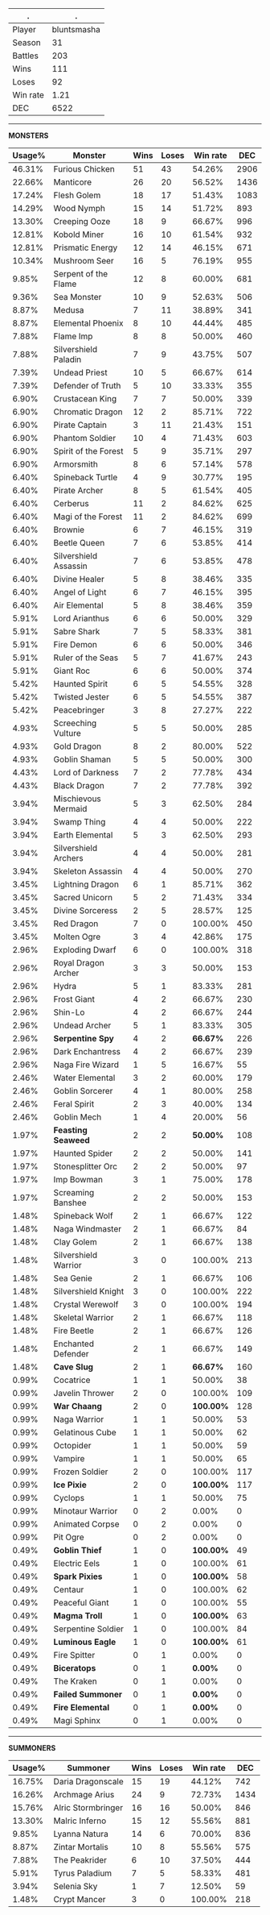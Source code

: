 .|.
|-|-
Player|bluntsmasha
Season|31
Battles|203
Wins|111
Loses|92
Win rate|1.21
DEC|6522

---
**MONSTERS**

Usage%|Monster|Wins|Loses|Win rate|DEC|
-|-|-|-|-|-|
46.31%|Furious Chicken|51|43|54.26%|2906|
22.66%|Manticore|26|20|56.52%|1436|
17.24%|Flesh Golem|18|17|51.43%|1083|
14.29%|Wood Nymph|15|14|51.72%|893|
13.30%|Creeping Ooze|18|9|66.67%|996|
12.81%|Kobold Miner|16|10|61.54%|932|
12.81%|Prismatic Energy|12|14|46.15%|671|
10.34%|Mushroom Seer|16|5|76.19%|955|
9.85%|Serpent of the Flame|12|8|60.00%|681|
9.36%|Sea Monster|10|9|52.63%|506|
8.87%|Medusa|7|11|38.89%|341|
8.87%|Elemental Phoenix|8|10|44.44%|485|
7.88%|Flame Imp|8|8|50.00%|460|
7.88%|Silvershield Paladin|7|9|43.75%|507|
7.39%|Undead Priest|10|5|66.67%|614|
7.39%|Defender of Truth|5|10|33.33%|355|
6.90%|Crustacean King|7|7|50.00%|339|
6.90%|Chromatic Dragon|12|2|85.71%|722|
6.90%|Pirate Captain|3|11|21.43%|151|
6.90%|Phantom Soldier|10|4|71.43%|603|
6.90%|Spirit of the Forest|5|9|35.71%|297|
6.90%|Armorsmith|8|6|57.14%|578|
6.40%|Spineback Turtle|4|9|30.77%|195|
6.40%|Pirate Archer|8|5|61.54%|405|
6.40%|Cerberus|11|2|84.62%|625|
6.40%|Magi of the Forest|11|2|84.62%|699|
6.40%|Brownie|6|7|46.15%|319|
6.40%|Beetle Queen|7|6|53.85%|414|
6.40%|Silvershield Assassin|7|6|53.85%|478|
6.40%|Divine Healer|5|8|38.46%|335|
6.40%|Angel of Light|6|7|46.15%|395|
6.40%|Air Elemental|5|8|38.46%|359|
5.91%|Lord Arianthus|6|6|50.00%|329|
5.91%|Sabre Shark|7|5|58.33%|381|
5.91%|Fire Demon|6|6|50.00%|346|
5.91%|Ruler of the Seas|5|7|41.67%|243|
5.91%|Giant Roc|6|6|50.00%|374|
5.42%|Haunted Spirit|6|5|54.55%|328|
5.42%|Twisted Jester|6|5|54.55%|387|
5.42%|Peacebringer|3|8|27.27%|222|
4.93%|Screeching Vulture|5|5|50.00%|285|
4.93%|Gold Dragon|8|2|80.00%|522|
4.93%|Goblin Shaman|5|5|50.00%|300|
4.43%|Lord of Darkness|7|2|77.78%|434|
4.43%|Black Dragon|7|2|77.78%|392|
3.94%|Mischievous Mermaid|5|3|62.50%|284|
3.94%|Swamp Thing|4|4|50.00%|222|
3.94%|Earth Elemental|5|3|62.50%|293|
3.94%|Silvershield Archers|4|4|50.00%|281|
3.94%|Skeleton Assassin|4|4|50.00%|270|
3.45%|Lightning Dragon|6|1|85.71%|362|
3.45%|Sacred Unicorn|5|2|71.43%|334|
3.45%|Divine Sorceress|2|5|28.57%|125|
3.45%|Red Dragon|7|0|100.00%|450|
3.45%|Molten Ogre|3|4|42.86%|175|
2.96%|Exploding Dwarf|6|0|100.00%|318|
2.96%|Royal Dragon Archer|3|3|50.00%|153|
2.96%|Hydra|5|1|83.33%|281|
2.96%|Frost Giant|4|2|66.67%|230|
2.96%|Shin-Lo|4|2|66.67%|244|
2.96%|Undead Archer|5|1|83.33%|305|
2.96%|**Serpentine Spy**|4|2|**66.67%**|226|
2.96%|Dark Enchantress|4|2|66.67%|239|
2.96%|Naga Fire Wizard|1|5|16.67%|55|
2.46%|Water Elemental|3|2|60.00%|179|
2.46%|Goblin Sorcerer|4|1|80.00%|258|
2.46%|Feral Spirit|2|3|40.00%|134|
2.46%|Goblin Mech|1|4|20.00%|56|
1.97%|**Feasting Seaweed**|2|2|**50.00%**|108|
1.97%|Haunted Spider|2|2|50.00%|141|
1.97%|Stonesplitter Orc|2|2|50.00%|97|
1.97%|Imp Bowman|3|1|75.00%|178|
1.97%|Screaming Banshee|2|2|50.00%|153|
1.48%|Spineback Wolf|2|1|66.67%|122|
1.48%|Naga Windmaster|2|1|66.67%|84|
1.48%|Clay Golem|2|1|66.67%|138|
1.48%|Silvershield Warrior|3|0|100.00%|213|
1.48%|Sea Genie|2|1|66.67%|106|
1.48%|Silvershield Knight|3|0|100.00%|222|
1.48%|Crystal Werewolf|3|0|100.00%|194|
1.48%|Skeletal Warrior|2|1|66.67%|118|
1.48%|Fire Beetle|2|1|66.67%|126|
1.48%|Enchanted Defender|2|1|66.67%|149|
1.48%|**Cave Slug**|2|1|**66.67%**|160|
0.99%|Cocatrice|1|1|50.00%|38|
0.99%|Javelin Thrower|2|0|100.00%|109|
0.99%|**War Chaang**|2|0|**100.00%**|128|
0.99%|Naga Warrior|1|1|50.00%|53|
0.99%|Gelatinous Cube|1|1|50.00%|62|
0.99%|Octopider|1|1|50.00%|59|
0.99%|Vampire|1|1|50.00%|65|
0.99%|Frozen Soldier|2|0|100.00%|117|
0.99%|**Ice Pixie**|2|0|**100.00%**|117|
0.99%|Cyclops|1|1|50.00%|75|
0.99%|Minotaur Warrior|0|2|0.00%|0|
0.99%|Animated Corpse|0|2|0.00%|0|
0.99%|Pit Ogre|0|2|0.00%|0|
0.49%|**Goblin Thief**|1|0|**100.00%**|49|
0.49%|Electric Eels|1|0|100.00%|61|
0.49%|**Spark Pixies**|1|0|**100.00%**|58|
0.49%|Centaur|1|0|100.00%|62|
0.49%|Peaceful Giant|1|0|100.00%|55|
0.49%|**Magma Troll**|1|0|**100.00%**|63|
0.49%|Serpentine Soldier|1|0|100.00%|84|
0.49%|**Luminous Eagle**|1|0|**100.00%**|61|
0.49%|Fire Spitter|0|1|0.00%|0|
0.49%|**Biceratops**|0|1|**0.00%**|0|
0.49%|The Kraken|0|1|0.00%|0|
0.49%|**Failed Summoner**|0|1|**0.00%**|0|
0.49%|**Fire Elemental**|0|1|**0.00%**|0|
0.49%|Magi Sphinx|0|1|0.00%|0|

---
**SUMMONERS**

Usage%|Summoner|Wins|Loses|Win rate|DEC|
-|-|-|-|-|-|
16.75%|Daria Dragonscale|15|19|44.12%|742|
16.26%|Archmage Arius|24|9|72.73%|1434|
15.76%|Alric Stormbringer|16|16|50.00%|846|
13.30%|Malric Inferno|15|12|55.56%|881|
9.85%|Lyanna Natura|14|6|70.00%|836|
8.87%|Zintar Mortalis|10|8|55.56%|575|
7.88%|The Peakrider|6|10|37.50%|444|
5.91%|Tyrus Paladium|7|5|58.33%|481|
3.94%|Selenia Sky|1|7|12.50%|59|
1.48%|Crypt Mancer|3|0|100.00%|218|
